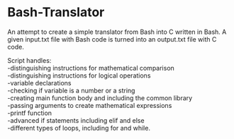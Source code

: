 # Bash-Translator

An attempt to create a simple translator from Bash into C written in Bash. A given input.txt file with Bash code is turned into an output.txt file with C code.  

Script handles:  
-distinguishing instructions for mathematical comparison  
-distinguishing instructions for logical operations  
-variable declarations  
-checking if variable is a number or a string  
-creating main function body and including the common library  
-passing arguments to create mathematical expressions  
-printf function  
-advanced if statements including elif and else  
-different types of loops, including for and while.  
